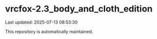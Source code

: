 # vrcfox-2.3_body_and_cloth_edition

Last updated: 2025-07-13 08:53:30

This repository is automatically maintained.
